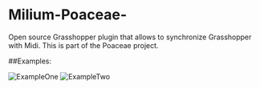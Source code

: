 # Milium-Poaceae-
Open source Grasshopper plugin that allows to synchronize Grasshopper with Midi. This is part of the Poaceae project.

##Examples:

![ExampleOne](https://github.com/usaluz/Milium-Poaceae/blob/master/docs/Examples/MiliumExample1.gif)
![ExampleTwo](https://github.com/usaluz/Milium-Poaceae/blob/master/docs/Examples/MiliumExample2.gif)

